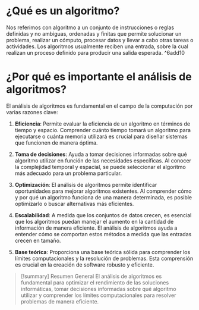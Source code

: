 # ¿Qué es un algoritmo?
Nos referimos con algoritmo a un conjunto de instrucciones o reglas definidas y no ambiguas, ordenadas y finitas que permite solucionar un problema, realizar un cómputo, procesar datos y llevar a cabo otras tareas o actividades. Los algoritmos usualmente reciben una entrada, sobre la cual realizan un proceso definido para producir una salida esperada. ^6add10

# ¿Por qué es importante el análisis de algoritmos?
El análisis de algoritmos es fundamental en el campo de la computación por varias razones clave:

1. **Eficiencia**: Permite evaluar la eficiencia de un algoritmo en términos de tiempo y espacio. Comprender cuánto tiempo tomará un algoritmo para ejecutarse o cuánta memoria utilizará es crucial para diseñar sistemas que funcionen de manera óptima.

2. **Toma de decisiones**: Ayuda a tomar decisiones informadas sobre qué algoritmo utilizar en función de las necesidades específicas. Al conocer la complejidad temporal y espacial, se puede seleccionar el algoritmo más adecuado para un problema particular.

3. **Optimización**: El análisis de algoritmos permite identificar oportunidades para mejorar algoritmos existentes. Al comprender cómo y por qué un algoritmo funciona de una manera determinada, es posible optimizarlo o buscar alternativas más eficientes.

4. **Escalabilidad**: A medida que los conjuntos de datos crecen, es esencial que los algoritmos puedan manejar el aumento en la cantidad de información de manera eficiente. El análisis de algoritmos ayuda a entender cómo se comportan estos métodos a medida que las entradas crecen en tamaño.

5. **Base teórica**: Proporciona una base teórica sólida para comprender los límites computacionales y la resolución de problemas. Esta comprensión es crucial en la creación de software robusto y eficiente.

> [!summary] Resumen General
> El análisis de algoritmos es fundamental para optimizar el rendimiento de las soluciones informáticas, tomar decisiones informadas sobre qué algoritmo utilizar y comprender los límites computacionales para resolver problemas de manera eficiente.


